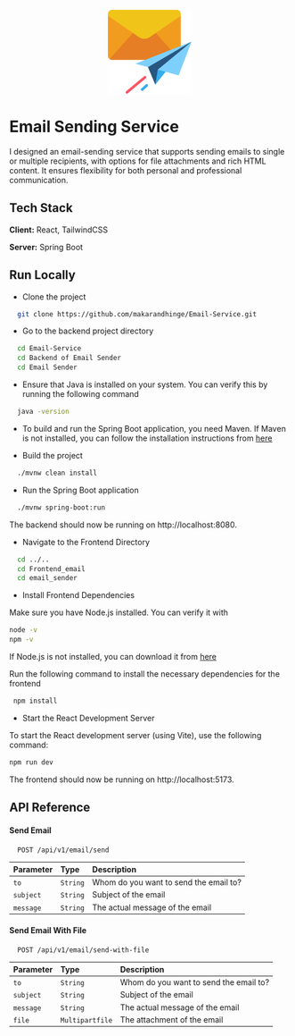<p align="center">
  <img src="Logo/mail.png" alt="Logo" width="150" />
</p>




# Email Sending Service

I designed an email-sending service that supports sending emails to single or multiple recipients, with options for file attachments and rich HTML content. It ensures flexibility for both personal and professional communication.

## Tech Stack

**Client:** React, TailwindCSS

**Server:** Spring Boot


## Run Locally

- Clone the project

```bash
  git clone https://github.com/makarandhinge/Email-Service.git
```

- Go to the backend project directory

```bash
  cd Email-Service
  cd Backend of Email Sender
  cd Email Sender
```

- Ensure that Java is installed on your system. You can verify this by running the following command

```bash
  java -version
```

- To build and run the Spring Boot application, you need Maven. If Maven is not installed, you can follow the installation instructions from [here](https://github.com/makarandhinge/Installtion-Guideline/blob/main/Maven.md)

- Build the project

```bash
  ./mvnw clean install
```
- Run the Spring Boot application

```bash
  ./mvnw spring-boot:run
```
The backend should now be running on http://localhost:8080.

- Navigate to the Frontend Directory

```bash
  cd ../..
  cd Frontend_email
  cd email_sender
```
- Install Frontend Dependencies

Make sure you have Node.js installed. You can verify it with

```bash
node -v
npm -v
```
If Node.js is not installed, you can download it from [here](https://github.com/makarandhinge/Installtion-Guideline/blob/main/Node.md)

Run the following command to install the necessary dependencies for the frontend

```bash
 npm install
```

- Start the React Development Server

To start the React development server (using Vite), use the following command:

```bash
npm run dev
```
The frontend should now be running on http://localhost:5173.


## API Reference

#### Send Email

```http
  POST /api/v1/email/send
```

| Parameter | Type     | Description                |
| :-------- | :------- | :------------------------- |
| `to` | `String` |Whom do you want to send the email to?|
| `subject` | `String` |Subject of the email|
| `message` | `String` |The actual message of the email|

#### Send Email With File

```http
  POST /api/v1/email/send-with-file
```

| Parameter | Type     | Description                       |
| :-------- | :------- | :-------------------------------- |
| `to` | `String` |Whom do you want to send the email to?|
| `subject` | `String` |Subject of the email|
| `message` | `String` |The actual message of the email|
| `file` | `Multipartfile` |The attachment of the email|

